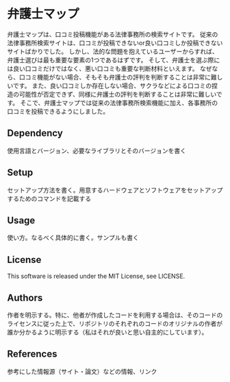 # 弁護士マップ
弁護士マップは、口コミ投稿機能がある法律事務所の検索サイトです。
従来の法律事務所検索サイトは、口コミが投稿できないor良い口コミしか投稿できないサイトばかりでした。
しかし、法的な問題を抱えているユーザーからすれば、弁護士選びは最も重要な要素の1つであるはずです。
そして、弁護士を選ぶ際には良い口コミだけではなく、悪い口コミも重要な判断材料といえます。
なぜなら、口コミ機能がない場合、そもそも弁護士の評判を判断することは非常に難しいです。
また、良い口コミしか存在しない場合、サクラなどによる口コミの捏造の可能性が否定できず、同様に弁護士の評判を判断することは非常に難しいです。
そこで、弁護士マップでは従来の法律事務所検索機能に加え、各事務所の口コミを投稿できるようにしました。

## Dependency
使用言語とバージョン、必要なライブラリとそのバージョンを書く

## Setup
セットアップ方法を書く。用意するハードウェアとソフトウェアをセットアップするためのコマンドを記載する

## Usage
使い方。なるべく具体的に書く。サンプルも書く

## License
This software is released under the MIT License, see LICENSE.

## Authors
作者を明示する。特に、他者が作成したコードを利用する場合は、そのコードのライセンスに従った上で、リポジトリのそれぞれのコードのオリジナルの作者が誰か分かるように明示する（私はそれが良いと思い自主的にしています）。

## References
参考にした情報源（サイト・論文）などの情報、リンク
